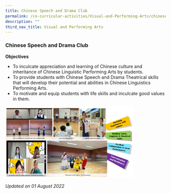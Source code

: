 ```yaml
---
title: Chinese Speech and Drama Club
permalink: /co-curricular-activities/Visual-and-Performing-Arts/chinese-speech-and-drama-club/
description: ""
third_nav_title: Visual and Performing Arts
---
```

### Chinese Speech and Drama Club

**Objectives**

*   To inculcate appreciation and learning of Chinese culture and inheritance of Chinese Linguistic Performing Arts by students.
*   To provide students with Chinese Speech and Drama Theatrical skills that will develop their potential and abilities in Chinese Linguistics Performing Arts.
*   To motivate and equip students with life skills and inculcate good values in them.

<img src="/images/cspeechclub.png" 
     style="width:80%">
		 
*Updated on 01 August 2022*
